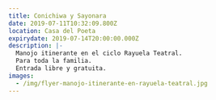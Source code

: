 ```yaml
---
title: Conichiwa y Sayonara
date: 2019-07-11T10:32:09.800Z
location: Casa del Poeta
expirydate: 2019-07-14T20:00:00.000Z
description: |-
  Manojo itinerante en el ciclo Rayuela Teatral.
  Para toda la familia.
  Entrada libre y gratuita.
images:
  - /img/flyer-manojo-itinerante-en-rayuela-teatral.jpg
---
```


